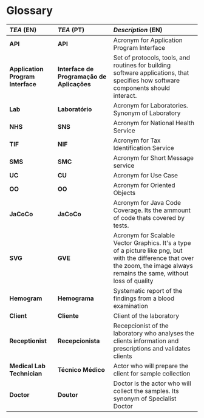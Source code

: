 # Glossary

| **_TEA_** (EN)  | **_TEA_** (PT) | **_Description_** (EN)                                           |                                       
|:------------------------|:-----------------|:--------------------------------------------|
| **API** | **API** | Acronym for Application Program Interface |
| **Application Program Interface** | **Interface de Programação de Aplicações** | Set of protocols, tools, and routines for building software applications, that specifies how software components should interact. |
| **Lab** | **Laboratório** | Acronym for Laboratories. Synonym of Laboratory |
| **NHS** | **SNS** | Acronym for National Health Service |
| **TIF** | **NIF** | Acronym for Tax Identification Service |
| **SMS** | **SMC** | Acronym for Short Message service |
| **UC** | **CU** | Acronym for Use Case |
| **OO** | **OO** | Acronym for Oriented Objects |
| **JaCoCo** | **JaCoCo** | Acronym for Java Code Coverage. Its the ammount of code thats covered by tests.  |
| **SVG** | **GVE** | Acronym for Scalable Vector Graphics. It's a type of a picture like png, but with the difference that over the zoom, the image always remains the same, without loss of quality |
| **Hemogram** | **Hemograma** | Systematic report of the findings from a blood examination |
| **Client** | **Cliente** | Client of the laboratory |
| **Receptionist** | **Recepcionista** | Recepcionist of the laboratory who analyses the clients information and prescriptions and validates clients |
| **Medical Lab Technician** | **Técnico Médico** | Actor who will prepare the client for sample collection |
| **Doctor** | **Doutor** | Doctor is the actor who will collect the samples. Its synonym of Specialist Doctor |



